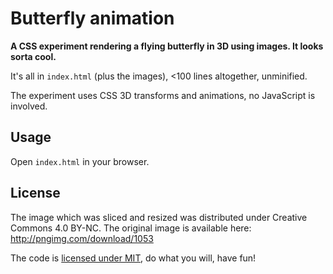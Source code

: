 # Butterfly animation

**A CSS experiment rendering a flying butterfly in 3D using images. It looks sorta cool.**

It's all in `index.html` (plus the images), <100 lines altogether, unminified.

The experiment uses CSS 3D transforms and animations, no JavaScript is involved.

## Usage

Open `index.html` in your browser.

## License

The image which was sliced and resized was distributed under Creative Commons 4.0 BY-NC.
The original image is available here: http://pngimg.com/download/1053

The code is [licensed under MIT](./LICENSE), do what you will, have fun!